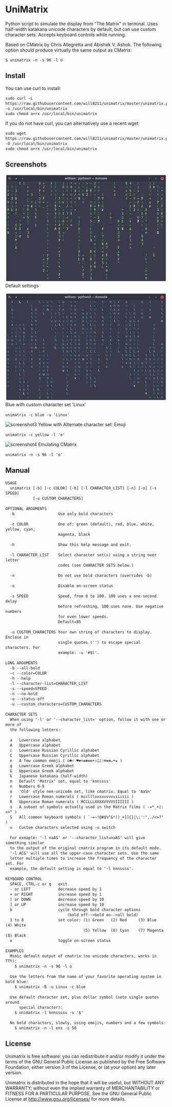 # UniMatrix

Python script to simulate the display from "The Matrix" in terminal. Uses half-width katakana unicode characters by default, but can use custom character sets. Accepts keyboard controls while running.

Based on CMatrix by Chris Allegretta and Abishek V. Ashok. The following option should produce virtually the same output as CMatrix:
```
$ unimatrix -n -s 96 -l o
```
## Install

You can use curl to install:
```
sudo curl -L https://raw.githubusercontent.com/will8211/unimatrix/master/unimatrix.py -o /usr/local/bin/unimatrix
sudo chmod a+rx /usr/local/bin/unimatrix
```
If you do not have curl, you can alternatively use a recent wget:
```
sudo wget https://raw.githubusercontent.com/will8211/unimatrix/master/unimatrix.py -O /usr/local/bin/unimatrix
sudo chmod a+rx /usr/local/bin/unimatrix
```

## Screenshots

![screenshot1](/screenshot1.png?raw=true "Default")
Default settings


![screenshot2](/screenshot2.png?raw=true "Custom character set")
Blue with custom character set 'Linux'

```unimatrix -c blue -u 'Linux'```


![screenshot3](/screenshot3.png?raw=true "Alternate character set: Emoji")
Yellow with Alternate character set: Emoji 

```unimatrix -c yellow -l 'e'```


![screenshot4](/screenshot4.png?raw=true "Emulating CMatrix")
Emulating CMatrix

```unimatrix -n -s 96 -l 'o'```


## Manual
```
USAGE
  unimatrix [-b] [-c COLOR] [-h] [-l CHARACTER_LIST] [-n] [-o] [-s SPEED]
            [-u CUSTOM_CHARACTERS]

OPTIONAL ARGUMENTS
  -b                   Use only bold characters

  -c COLOR             One of: green (default), red, blue, white, yellow, cyan,
                       magenta, black

  -h                   Show this help message and exit.

  -l CHARACTER_LIST    Select character set(s) using a string over letter
                       codes (see CHARACTER SETS below.)

  -n                   Do not use bold characters (overrides -b)

  -o                   Disable on-screen status

  -s SPEED             Speed, from 0 to 100. 100 uses a one-second delay
                       before refreshing, 100 uses none. Use negative numbers
                       for even lower speeds.
                       Default=85

  -u CUSTOM_CHARACTERS Your own string of characters to display. Enclose in
                       single quotes ('') to escape special characters. For
                       example: -u '#$('.

LONG ARGUMENTS
  -b --all-bold
  -c --color=COLOR
  -h --help
  -l --character-list=CHARACTER_LIST
  -s --speed=SPEED
  -n --no-bold
  -o --status-off
  -u --custom_characters=CUSTOM_CHARACTERS

CHARACTER SETS
  When using '-l' or '--character_list=' option, follow it with one or more of
  the following letters:

  a   Lowercase alphabet
  A   Uppercase alphabet
  c   Lowercase Russian Cyrillic alphabet
  C   Uppercase Russian Cyrillic alphabet
  e   A few common emoji ( ☺☻✌♡♥❤⚘❀❃❁✼☀✌♫♪☃❄❅❆☕☂★ )
  g   Lowercase Greek alphabet
  G   Uppercase Greek alphabet
  k   Japanese katakana (half-width)
  m   Default 'Matrix' set, equal to 'knnssss'
  n   Numbers 0-9
  o   'Old' style non-unicode set, like cmatrix. Equal to 'AaSn'
  r   Lowercase Roman numerals ( mcclllxxxxvvvvviiiiii )
  R   Uppercase Roman numerals ( MCCLLLXXXXVVVVVIIIIII )
  s   A subset of symbols actually used in the Matrix films ( -=*_+|:<>" )
  S   All common keyboard symbols ( `-=~!@#$%^&*()_+[]{}|\;':",./<>?" )
  u   Custom characters selected using -u switch

  For exmaple: '-l naAS' or '--character_list=naAS' will give something similar
  to the output of the original cmatrix program in its default mode.
  '-l ACG' will use all the upper-case character sets. Use the same
  letter multiple times to increase the frequency of the character set. For
  example, the default setting is equal to '-l knnssss'.

KEYBOARD CONTROL
  SPACE, CTRL-c or q   exit
  - or LEFT            decrease speed by 1
  + or RIGHT           increase speed by 1
  [ or DOWN            decrease speed by 10
  ] or UP              increase speed by 10
  b                    cycle through bold character options
                           (bold off-->bold on-->all bold)
  1 to 8               set color: (1) Green   (2) Red     (3) Blue    (4) White
                                  (5) Yellow  (6) Cyan    (7) Magenta (8) Black
  o                    toggle on-screen status

EXAMPLES
  Mimic default output of cmatrix (no unicode characters, works in TTY):
    $ unimatrix -n -s 96 -l o

  Use the letters from the name of your favorite operating system in bold blue:
    $ unimatrix -B -u Linux -c blue

  Use default character set, plus dollar symbol (note single quotes around
      special character):
    $ unimatrix -l knnssssu -u '$'

  No bold characters, slowly, using emojis, numbers and a few symbols:
    $ unimatrix -n -l ens -s 50
```

## License

Unimatrix is free software: you can redistribute it and/or modify it under the terms of the GNU General Public License as published by the Free Software Foundation, either version 3 of the License, or (at your option) any later version.

Unimatrix is distributed in the hope that it will be useful, but WITHOUT ANY WARRANTY; without even the implied warranty of MERCHANTABILITY or FITNESS FOR A PARTICULAR PURPOSE.  See the GNU General Public License at <http://www.gnu.org/licenses/> for more details.
